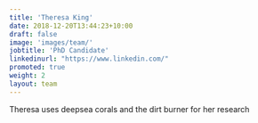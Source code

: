 ```yaml
---
title: 'Theresa King'
date: 2018-12-20T13:44:23+10:00
draft: false
image: 'images/team/'
jobtitle: 'PhD Candidate'
linkedinurl: "https://www.linkedin.com/"
promoted: true
weight: 2
layout: team
---
```


Theresa uses deepsea corals and the dirt burner for her research
